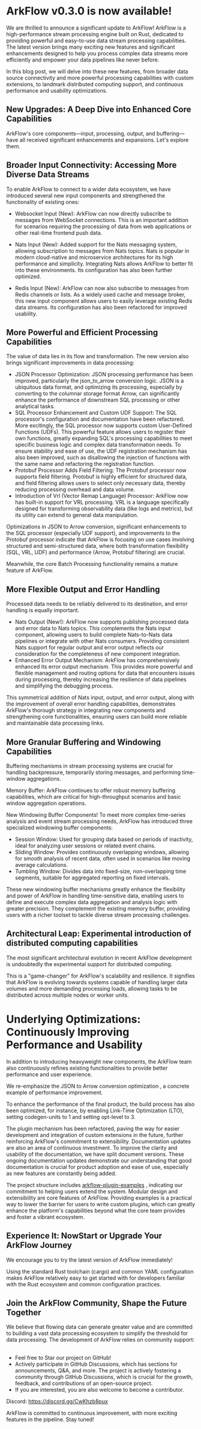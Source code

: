 # ArkFlow v0.3.0 is now available!

We are thrilled to announce a significant update to ArkFlow! 
ArkFlow is a high-performance stream processing engine built on Rust, dedicated to providing powerful and easy-to-use data stream processing capabilities. 
The latest version brings many exciting new features and significant enhancements designed to help you process complex data streams more efficiently 
and empower your data pipelines like never before.

In this blog post, we will delve into these new features, from broader data source connectivity and more powerful processing capabilities with custom extensions,
to landmark distributed computing support,
and continuous performance and usability optimizations.

## New Upgrades: A Deep Dive into Enhanced Core Capabilities
ArkFlow's core components—input, processing, output, and buffering—have all received significant enhancements and expansions. Let's explore them.

## Broader Input Connectivity: Accessing More Diverse Data Streams
To enable ArkFlow to connect to a wider data ecosystem, we have introduced several new input components and strengthened the functionality of existing ones:

- Websocket Input (New): ArkFlow can now directly subscribe to messages from WebSocket connections. This is an important addition for scenarios requiring the processing of data from web applications or other real-time frontend push data.

- Nats Input (New): Added support for the Nats messaging system, allowing subscription to messages from Nats topics. Nats is popular in modern cloud-native and microservice architectures for its high performance and simplicity. Integrating Nats allows ArkFlow to better fit into these environments. Its configuration has also been further optimized. 

- Redis Input (New): ArkFlow can now also subscribe to messages from Redis channels or lists. As a widely used cache and message broker, this new input component allows users to easily leverage existing Redis data streams. Its configuration has also been refactored for improved usability. 

## More Powerful and Efficient Processing Capabilities
The value of data lies in its flow and transformation. The new version also brings significant improvements in data processing:

- JSON Processor Optimization: JSON processing performance has been improved, particularly the json_to_arrow conversion logic. JSON is a ubiquitous data format, and optimizing its processing, especially by converting to the columnar storage format Arrow, can significantly enhance the performance of downstream SQL processing or other analytical tasks. 
- SQL Processor Enhancement and Custom UDF Support: The SQL processor's configuration and documentation have been refactored. More excitingly, the SQL processor now supports custom User-Defined Functions (UDFs). This powerful feature allows users to register their own functions, greatly expanding SQL's processing capabilities to meet specific business logic and complex data transformation needs. To ensure stability and ease of use, the UDF registration mechanism has also been improved, such as disallowing the injection of functions with the same name  and refactoring the registration function.
- Protobuf Processor Adds Field Filtering: The Protobuf processor now supports field filtering. Protobuf is highly efficient for structured data, and field filtering allows users to select only necessary data, thereby reducing processing overhead and data volume. 
- Introduction of Vrl (Vector Remap Language) Processor: ArkFlow now has built-in support for VRL processing. VRL is a language specifically designed for transforming observability data (like logs and metrics), but its utility can extend to general data manipulation.

Optimizations in JSON to Arrow conversion, significant enhancements to the SQL processor (especially UDF support), and improvements to the Protobuf processor indicate that ArkFlow is focusing on use cases involving structured and semi-structured data, where both transformation flexibility (SQL, VRL, UDF) and performance (Arrow, Protobuf filtering) are crucial.

Meanwhile, the core Batch Processing functionality remains a mature feature of ArkFlow. 


## More Flexible Output and Error Handling
Processed data needs to be reliably delivered to its destination, and error handling is equally important.

- Nats Output (New!): ArkFlow now supports publishing processed data and error data to Nats topics. This complements the Nats input component, allowing users to build complete Nats-to-Nats data pipelines or integrate with other Nats consumers. Providing consistent Nats support for regular output and error output reflects our consideration for the completeness of new component integration. 
- Enhanced Error Output Mechanism:  ArkFlow has comprehensively enhanced its error output mechanism. This provides more powerful and flexible management and routing options for data that encounters issues during processing, thereby increasing the resilience of data pipelines and simplifying the debugging process.

This symmetrical addition of Nats input, output, and error output, along with the improvement of overall error handling capabilities, demonstrates ArkFlow's thorough strategy in integrating new components and strengthening core functionalities, ensuring users can build more reliable and maintainable data processing links.


## More Granular Buffering and Windowing Capabilities
Buffering mechanisms in stream processing systems are crucial for handling backpressure, temporarily storing messages, and performing time-window aggregations.

Memory Buffer: ArkFlow continues to offer robust memory buffering capabilities, which are critical for high-throughput scenarios and basic window aggregation operations. 

New Windowing Buffer Components!
To meet more complex time-series analysis and event stream processing needs, ArkFlow has introduced three specialized windowing buffer components:

- Session Window: Used for grouping data based on periods of inactivity, ideal for analyzing user sessions or related event chains.
- Sliding Window: Provides continuously overlapping windows, allowing for smooth analysis of recent data, often used in scenarios like moving average calculations.
- Tumbling Window: Divides data into fixed-size, non-overlapping time segments, suitable for aggregated reporting on fixed intervals.


These new windowing buffer mechanisms greatly enhance the flexibility and power of ArkFlow in handling time-sensitive data, 
enabling users to define and execute complex data aggregation and analysis logic with greater precision. They complement the existing memory buffer, 
providing users with a richer toolset to tackle diverse stream processing challenges.


## Architectural Leap: Experimental introduction of distributed computing capabilities
The most significant architectural evolution in recent ArkFlow development is undoubtedly the experimental support for distributed computing.

This is a "game-changer" for ArkFlow's scalability and resilience. It signifies that ArkFlow is evolving towards systems capable of handling larger data volumes and more demanding processing loads, allowing tasks to be distributed across multiple nodes or worker units.


# Underlying Optimizations: Continuously Improving Performance and Usability
In addition to introducing heavyweight new components, the ArkFlow team also continuously refines existing functionalities to provide better performance and user experience.

We re-emphasize the JSON to Arrow conversion optimization , a concrete example of performance improvement. 

To enhance the performance of the final product, the build process has also been optimized, for instance, by enabling Link-Time Optimization (LTO), setting codegen-units to 1 and setting opt-level to 3.

The plugin mechanism has been refactored, paving the way for easier development and integration of custom extensions in the future, further reinforcing ArkFlow's commitment to extensibility.
Documentation updates are also an area of continuous investment. To improve the clarity and usability of the documentation, we have split document versions. These ongoing documentation updates demonstrate our understanding that good documentation is crucial for product adoption and ease of use, especially as new features are constantly being added.

The project structure includes [arkflow-plugin-examples](https://github.com/arkflow-rs/arkflow-plugin-examples) , indicating our commitment to helping users extend the system. Modular design and extensibility are core features of ArkFlow. Providing examples is a practical way to lower the barrier for users to write custom plugins, which can greatly enhance the platform's capabilities beyond what the core team provides and foster a vibrant ecosystem.   

## Experience It: NowStart or Upgrade Your ArkFlow Journey
We encourage you to try the latest version of ArkFlow immediately!

Using the standard Rust toolchain (cargo) and common YAML configuration makes ArkFlow relatively easy to get started with for developers familiar with the Rust ecosystem and common configuration practices.


## Join the ArkFlow Community, Shape the Future Together
We believe that flowing data can generate greater value  and are committed to building a vast data processing ecosystem to simplify the threshold for data processing. The development of ArkFlow relies on community support:   

- Feel free to Star our project on GitHub! 
- Actively participate in GitHub Discussions, which has sections for announcements, Q&A, and more. The project is actively fostering a community through GitHub Discussions, which is crucial for the growth, feedback, and contributions of an open-source project.
- If you are interested, you are also welcome to become a contributor.  

Discord: https://discord.gg/CwKhzb8pux

ArkFlow is committed to continuous improvement, with more exciting features in the pipeline. Stay tuned!

